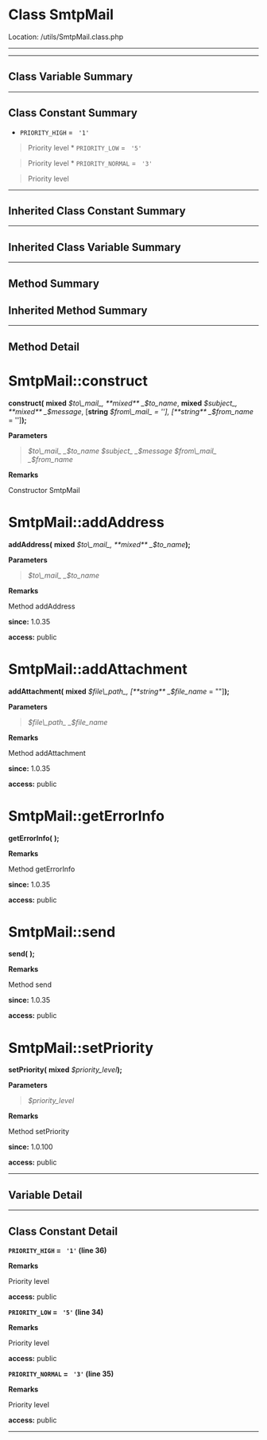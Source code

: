 # Class SmtpMail #





Location: /utils/SmtpMail.class.php


---




---

## Class Variable Summary ##


---

## Class Constant Summary ##

  * `PRIORITY_HIGH` = ` '1'`

> Priority level
    * `PRIORITY_LOW` = ` '5'`

> Priority level
    * `PRIORITY_NORMAL` = ` '3'`

> Priority level


---

## Inherited Class Constant Summary ##



---

## Inherited Class Variable Summary ##



---

## Method Summary ##


## Inherited Method Summary ##


---

## Method Detail ##



# SmtpMail::construct #

**construct(**
**mixed**
_$to\_mail_, **mixed**
_$to\_name_, **mixed**
_$subject_, **mixed**
_$message_, [**string**
_$from\_mail_ = ''], [**string**
_$from\_name_ = '']**);**





**Parameters**
> _$to\_mail_
> _$to\_name_
> _$subject_
> _$message_
> _$from\_mail_
> _$from\_name_

**Remarks**

Constructor SmtpMail




# SmtpMail::addAddress #

**addAddress(**
**mixed**
_$to\_mail_, **mixed**
_$to\_name_**);**





**Parameters**
> _$to\_mail_
> _$to\_name_

**Remarks**

Method addAddress


**since:** 1.0.35

**access:** public



# SmtpMail::addAttachment #

**addAttachment(**
**mixed**
_$file\_path_, [**string**
_$file\_name_ = &quot;&quot;]**);**





**Parameters**
> _$file\_path_
> _$file\_name_

**Remarks**

Method addAttachment


**since:** 1.0.35

**access:** public



# SmtpMail::getErrorInfo #

**getErrorInfo(**
**);**





**Remarks**

Method getErrorInfo


**since:** 1.0.35

**access:** public



# SmtpMail::send #

**send(**
**);**





**Remarks**

Method send


**since:** 1.0.35

**access:** public



# SmtpMail::setPriority #

**setPriority(**
**mixed**
_$priority\_level_**);**





**Parameters**
> _$priority\_level_

**Remarks**

Method setPriority


**since:** 1.0.100

**access:** public




---


## Variable Detail ##


---

## Class Constant Detail ##

**`PRIORITY_HIGH` = ` '1'` (line 36)**


**Remarks**

Priority level


**access:** public


**`PRIORITY_LOW` = ` '5'` (line 34)**


**Remarks**

Priority level


**access:** public


**`PRIORITY_NORMAL` = ` '3'` (line 35)**


**Remarks**

Priority level


**access:** public




---
